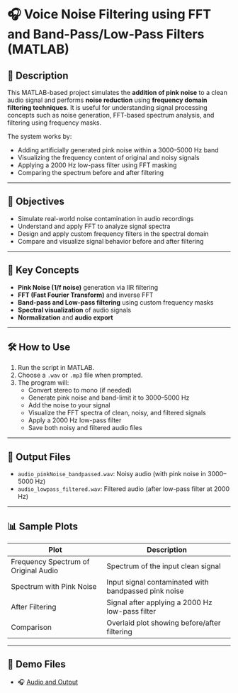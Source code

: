 # 🎧 Voice Noise Filtering using FFT and Band-Pass/Low-Pass Filters (MATLAB)

## 📌 Description
This MATLAB-based project simulates the **addition of pink noise** to a clean audio signal and performs **noise reduction** using **frequency domain filtering techniques**. It is useful for understanding signal processing concepts such as noise generation, FFT-based spectrum analysis, and filtering using frequency masks.

The system works by:
- Adding artificially generated pink noise within a 3000–5000 Hz band
- Visualizing the frequency content of original and noisy signals
- Applying a 2000 Hz low-pass filter using FFT masking
- Comparing the spectrum before and after filtering

---

## 🎯 Objectives
- Simulate real-world noise contamination in audio recordings
- Understand and apply FFT to analyze signal spectra
- Design and apply custom frequency filters in the spectral domain
- Compare and visualize signal behavior before and after filtering

---

## 🧠 Key Concepts
- **Pink Noise (1/f noise)** generation via IIR filtering
- **FFT (Fast Fourier Transform)** and inverse FFT
- **Band-pass and Low-pass filtering** using custom frequency masks
- **Spectral visualization** of audio signals
- **Normalization** and **audio export**

---

## 🛠️ How to Use
1. Run the script in MATLAB.
2. Choose a `.wav` or `.mp3` file when prompted.
3. The program will:
   - Convert stereo to mono (if needed)
   - Generate pink noise and band-limit it to 3000–5000 Hz
   - Add the noise to your signal
   - Visualize the FFT spectra of clean, noisy, and filtered signals
   - Apply a 2000 Hz low-pass filter
   - Save both noisy and filtered audio files

---

## 📁 Output Files
- `audio_pinkNoise_bandpassed.wav`: Noisy audio (with pink noise in 3000–5000 Hz)
- `audio_lowpass_filtered.wav`: Filtered audio (after low-pass filter at 2000 Hz)

---

## 📊 Sample Plots
| Plot | Description |
|------|-------------|
| Frequency Spectrum of Original Audio | Spectrum of the input clean signal |
| Spectrum with Pink Noise | Input signal contaminated with bandpassed pink noise |
| After Filtering | Signal after applying a 2000 Hz low-pass filter |
| Comparison | Overlaid plot showing before/after filtering |

---

## 📁 Demo Files

- 🎧 [Audio and Output](https://drive.google.com/drive/folders/14yvXgP3Wm7FCl6oLIp5DREoI11ufA6lx?usp=drive_link)

